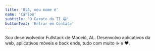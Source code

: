 ```yaml
---
title: 'Olá, meu nome é'
name: 'Carlos'
subtitle: 'O Garoto do TI 😁'
buttonText: 'Entrar em Contato'
---
```


Sou desenvolvedor Fullstack de Maceió, AL. Desenvolvo aplicativos da web, aplicativos móveis e back ends, tudo com muito ☕️ e ❤️.
